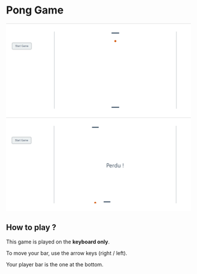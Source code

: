 # Pong Game
![alt text](https://github.com/d-roduit/pong-game/blob/master/screenshots/screenshot.jpg "Pong Game")
![alt text](https://github.com/d-roduit/pong-game/blob/master/screenshots/screenshot-lost.jpg "Pong Game lost")

## How to play ?

This game is played on the **keyboard only**.

To move your bar, use the arrow keys (right / left).

Your player bar is the one at the bottom.
